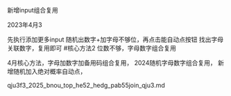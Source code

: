 新增input组合复用

2023年4月3

先执行添加更多input 随机出数字+加字母不够位，再点击能自动点按钮 找出字母关联数字，复用即可
#核心方法2
位数不够，字母数字组合复用

4月核心方法，字母加数字加备用码组合复用， 2024随机字母数字组合复用，
新增随机加入绝对概率自动点，


qju3f3_2025_bnou_top_he52_hedg_pab55join_qju3.md
